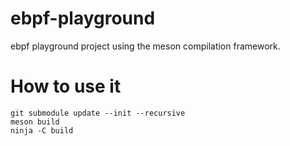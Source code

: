 # ebpf-playground
ebpf playground project using the meson compilation framework.

# How to use it
```
git submodule update --init --recursive
meson build
ninja -C build
```
